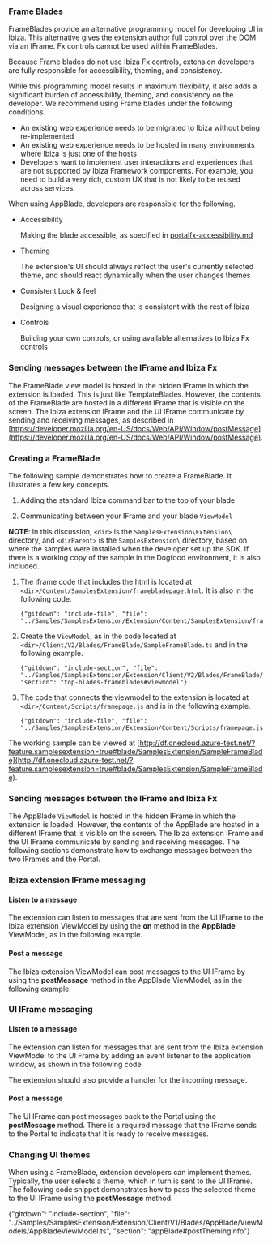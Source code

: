 ### Frame Blades

FrameBlades provide an alternative programming model for developing UI in Ibiza. This alternative gives the extension author full control over the DOM via an IFrame. Fx controls cannot be used within FrameBlades. 

Because Frame blades do not use Ibiza Fx controls, extension developers are fully responsible for accessibility, theming, and consistency.

While this programming model results in maximum flexibility, it  also adds a significant burden of accessibility, theming, and consistency on the developer.   We recommend using Frame blades under the following conditions.

*  An existing web experience needs to be migrated to Ibiza without being re-implemented
*  An existing web experience needs to be hosted in many environments where Ibiza is just one of the hosts
* Developers want to implement user interactions and experiences that are not supported by Ibiza Framework components. For example, you need to build a very rich, custom UX that is not likely to be reused across services.

When using AppBlade, developers are responsible for the following.

* Accessibility

    Making the blade accessible, as specified in [portalfx-accessibility.md](portalfx-accessibility.md)

* Theming

    The extension's UI should always reflect the user's currently selected theme, and should react dynamically when the user changes themes

* Consistent Look & feel

    Designing a visual experience that is consistent with the rest of Ibiza

* Controls

    Building your own controls, or using available alternatives to Ibiza Fx controls

### Sending messages between the IFrame and Ibiza Fx

The FrameBlade view model is hosted in the hidden IFrame in which the extension is loaded. This is just like TemplateBlades. However, the contents of the FrameBlade are hosted in a different IFrame that is visible on the screen. The Ibiza extension IFrame and the UI IFrame communicate by sending and receiving messages, as described in [https://developer.mozilla.org/en-US/docs/Web/API/Window/postMessage](https://developer.mozilla.org/en-US/docs/Web/API/Window/postMessage).

### Creating a FrameBlade

The following sample demonstrates how to create a FrameBlade. It illustrates a few key concepts.

1. Adding the standard Ibiza command bar to the top of your blade

1. Communicating between your IFrame and your blade `ViewModel`

**NOTE**: In this discussion, `<dir>` is the `SamplesExtension\Extension\` directory, and  `<dirParent>`  is the `SamplesExtension\` directory, based on where the samples were installed when the developer set up the SDK. If there is a working copy of the sample in the Dogfood environment, it is also included.

1. The iframe code that includes the html is located at `<dir>/Content/SamplesExtension/framebladepage.html`.  It is also in the following code.

    ```
    {"gitdown": "include-file", "file": 
    "../Samples/SamplesExtension/Extension/Content/SamplesExtension/framebladepage.html"}
    ```

1. Create the `ViewModel`, as in the code located at  `<dir>/Client/V2/Blades/FrameBlade/SampleFrameBlade.ts` and in the following example.

    ```
    {"gitdown": "include-section", "file": "../Samples/SamplesExtension/Extension/Client/V2/Blades/FrameBlade/SampleFrameBlade.ts", "section": "top-blades-frameblades#viewmodel"}
    ```

1. The code that connects the viewmodel to the extension is located at  `<dir>/Content/Scripts/framepage.js` and is in the following example.

    ```
    {"gitdown": "include-file", "file": 
    "../Samples/SamplesExtension/Extension/Content/Scripts/framepage.js"}
    ```

The working sample can be viewed at [http://df.onecloud.azure-test.net/?feature.samplesextension=true#blade/SamplesExtension/SampleFrameBlade](http://df.onecloud.azure-test.net/?feature.samplesextension=true#blade/SamplesExtension/SampleFrameBlade).

### Sending messages between the IFrame and Ibiza Fx

The AppBlade `ViewModel` is hosted in the hidden IFrame in which the extension is loaded. However, the contents of the AppBlade are hosted in a different IFrame that is visible on the screen. The Ibiza extension IFrame and the UI IFrame communicate by sending and receiving messages. The following sections demonstrate how to exchange messages between the two IFrames and the Portal.

### Ibiza extension IFrame messaging

#### Listen to a message

The extension can listen to messages that are sent from the UI IFrame to the Ibiza extension ViewModel by using the **on** method in the **AppBlade** ViewModel, as in the following example.

#### Post a message

The Ibiza extension ViewModel can post messages to the UI IFrame by using the **postMessage** method in the AppBlade ViewModel, as in the following example.

### UI IFrame messaging

#### Listen to a message

The extension can listen for messages that are sent from the Ibiza extension ViewModel to the UI Frame by adding an event listener to the application window, as shown in the following code.

The extension should also provide a handler for the incoming message. 

#### Post a message

The  UI IFrame can post messages back to the Portal using the **postMessage** method. There is a required message that the  IFrame sends to the Portal to indicate that it is ready to receive messages.

### Changing UI themes

When using a FrameBlade, extension developers can implement themes. Typically, the user selects a theme, which in turn is sent to the UI IFrame. The following code snippet demonstrates how to pass the selected theme to the UI IFrame using the **postMessage** method.

{"gitdown": "include-section", "file": "../Samples/SamplesExtension/Extension/Client/V1/Blades/AppBlade/ViewModels/AppBladeViewModel.ts", "section": "appBlade#postThemingInfo"}
